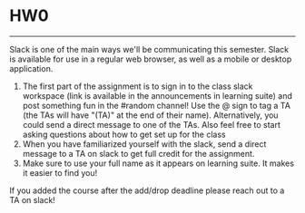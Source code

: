 # HW0
---
Slack is one of the main ways we'll be communicating this semester. Slack is available for use in a regular web browser, as well as a mobile or desktop application.

1.  The first part of the assignment is to sign in to the class slack workspace (link is available in the announcements in learning suite) and post something fun in the #random channel! Use the @ sign to tag a TA (the TAs will have "(TA)" at the end of their name). Alternatively, you could send a direct message to one of the TAs. Also feel free to start asking questions about how to get set up for the class
2.  When you have familiarized yourself with the slack, send a direct message to a TA on slack to get full credit for the assignment.
3.  Make sure to use your full name as it appears on learning suite. It makes it easier to find you!

If you added the course after the add/drop deadline please reach out to a TA on slack!